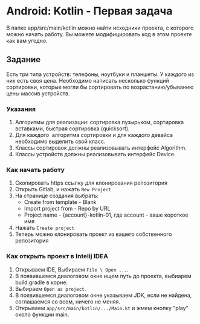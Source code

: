 # Android: Kotlin - Первая задача

В папке app/src/main/kotlin можно найти исходники проекта, с которого можно начать работу. Вы можете модифицировать код в этом проекте как вам угодно.

## Задание
Есть три типа устройств: телефоны, ноутбуки и планшеты. У каждого из них есть своя цена.
Необходимо написать несколько функций сортировки, которые могли бы сортировать по возрастанию/убыванию цены массив устройств.

### Указания
1. Алгоритмы для реализации: сортировка пузырьком, сортировка вставками, быстрая сортировка (quicksort).
1. Для каждого  алгоритма сортировки и для каждого девайса необходимо выделить свой класс.
1. Классы сортировок должны реализовывать интерфейс Algorithm.
1. Классы устройств должны реализовывать интерфейс Device.

### Как начать работу
1. Скопировать https ссылку для клонирования репозитория
2. Открыть Gitlab, и нажать `New Project`
3. На странице создания выбрать:
    * Create from template - Blank
    * Import project from - Repo by URL
    * Project name - {account}-kotlin-01, где account - ваше короткое имя
4. Нажать `Create project`
5. Теперь можно клонировать проект из вашего собственного репозитория

### Как открыть проект в Intelij IDEA
1. Открываем IDE, Выбираем `File \ Open ...`.
1. В появившемся диалоговом окне ищем путь до проекта, выбиарем build.gradle в корне.
1. Выбираем `Open as project`.
1. В появившемся диалоговом окне указываем JDK, если не найдена, соглашаемся со всем, ничего не меняя.
1. Открываем `app/src/main/kotlin/.../Main.kt` и жмем кнопку "play" около функции main.